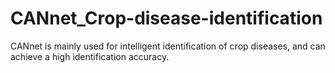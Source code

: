 # CANnet_Crop-disease-identification
CANnet is mainly used for intelligent identification of crop diseases, and can achieve a high identification accuracy.
